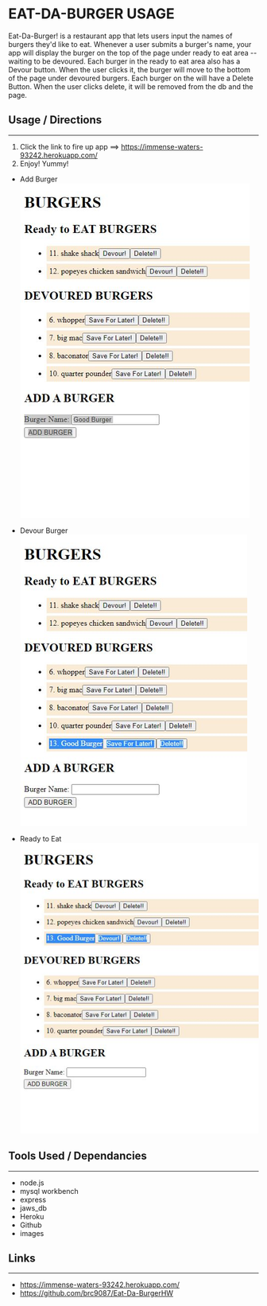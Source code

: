 # EAT-DA-BURGER USAGE
Eat-Da-Burger! is a restaurant app that lets users input the names of burgers they'd like to eat.
Whenever a user submits a burger's name, your app will display the burger on the top of the page under ready to eat area -- waiting to be devoured.
Each burger in the ready to eat area also has a Devour button. When the user clicks it, the burger will move to the bottom of the page under devoured burgers.
Each burger on the will have a Delete Button. When the user clicks delete, it will be removed from the db and the page.


## Usage / Directions
---
1. Click the link to fire up app ==> https://immense-waters-93242.herokuapp.com/
2. Enjoy! Yummy!

* Add Burger
    ![](./assets/AddBurger.JPG)


* Devour Burger
    ![](./assets/Devoured.JPG)
    
    
* Ready to Eat 
    ![](./assets/ReadyToEat.JPG)


## Tools Used / Dependancies
---
* node.js
* mysql workbench
* express
* jaws_db
* Heroku 
* Github 
* images 

## Links 
---
* https://immense-waters-93242.herokuapp.com/
* https://github.com/brc9087/Eat-Da-BurgerHW
